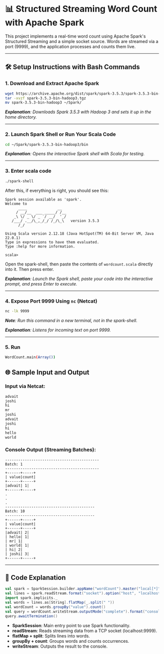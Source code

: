 # 📊 Structured Streaming Word Count with Apache Spark

This project implements a real-time word count using Apache Spark's Structured Streaming and a simple socket source. Words are streamed via a port (9999), and the application processes and counts them live.

---

## 🛠️ Setup Instructions with Bash Commands

### 1. Download and Extract Apache Spark
```bash
wget https://archive.apache.org/dist/spark/spark-3.5.3/spark-3.5.3-bin-hadoop3.tgz
tar -xvzf spark-3.5.3-bin-hadoop3.tgz
mv spark-3.5.3-bin-hadoop3 ~/Spark/
```
_**Explanation**: Downloads Spark 3.5.3 with Hadoop 3 and sets it up in the home directory._

---

### 2. Launch Spark Shell or Run Your Scala Code
```bash
cd ~/Spark/spark-3.5.3-bin-hadoop3/bin
```
_**Explanation**: Opens the interactive Spark shell with Scala for testing._

---

### 3. Enter scala code
```bash
./spark-shell
```

After this, if everything is right, you should see this:
```
Spark session available as 'spark'.
Welcome to
      ____              __
     / __/__  ___ _____/ /__
    _\ \/ _ \/ _ `/ __/  '_/
   /___/ .__/\_,_/_/ /_/\_\   version 3.5.3
      /_/
         
Using Scala version 2.12.18 (Java HotSpot(TM) 64-Bit Server VM, Java 22.0.1)
Type in expressions to have them evaluated.
Type :help for more information.

scala> 
```


Open the spark-shell, then paste the contents of `wordcount.scala` directly into it. Then press enter.

_**Explanation**: Launch the Spark shell, paste your code into the interactive prompt, and press Enter to execute._

---


### 4. Expose Port 9999 Using `nc` (Netcat)
```bash
nc -lk 9999
```
_**Note**: Run this command in a new terminal, not in the spark-shell._

_**Explanation**: Listens for incoming text on port 9999._

---

### 5. Run
```bash
WordCount.main(Array())
```



## 🌐 Sample Input and Output

### Input via Netcat:
```bash
advait
joshi
hi
mr
joshi
advait
joshi
hi
hello
world
```

### Console Output (Streaming Batches):
```
-------------------------------------------
Batch: 1
-------------------------------------------
+------+-----+
| value|count|
+------+-----+
|advait| 1|
+------+-----+
.
.
.
-----------------------------------------
Batch: 10
-----------------------------------------
+------+-----+
| value|count|
+------+-----+
|advait| 2|
| hello| 1|
| mr| 1|
| world| 1|
| hi| 2|
| joshi| 3|
+------+-----+
```

---
## 📜 Code Explanation

```scala
val spark = SparkSession.builder.appName("wordCount").master("local[*]").getOrCreate()
val lines = spark.readStream.format("socket").option("host", "localhost").option("port", 9999).load()
import spark.implicits._
val words = lines.as[String].flatMap(_.split(" "))
val wordCount = words.groupBy("value").count()
val query = wordCount.writeStream.outputMode("complete").format("console").start()
query.awaitTermination()
```

- **SparkSession**: Main entry point to use Spark functionality.
- **readStream**: Reads streaming data from a TCP socket (localhost:9999).
- **flatMap + split**: Splits lines into words.
- **groupBy + count**: Groups words and counts occurrences.
- **writeStream**: Outputs the result to the console.
